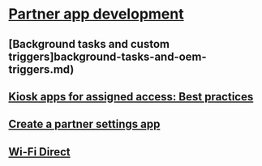 # [Partner app development](index.md)
## [Background tasks and custom triggers]background-tasks-and-oem-triggers.md)
## [Kiosk apps for assigned access: Best practices](create-a-kiosk-app-for-assigned-access.md)
## [Create a partner settings app](create-a-system-settings-application.md)
## [Wi-Fi Direct](p-phpartappdev/wi-fi-direct.md)

